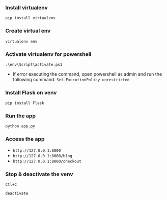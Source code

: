### Install virtualenv
`pip install virtualenv`

###  Create virtual env
`virtualenv env`

### Activate virtualenv for powershell
`.\env\Script\activate.ps1`

- If error executing the command, open powershell as admin and run the following command.
`Set-ExecutionPolicy unrestricted`

### Install Flask on venv
`pip install Flask`

### Run the app
`python app.py`

### Access the app 
- `http://127.0.0.1:8000`
- `http://127.0.0.1:8000/blog`
- `http://127.0.0.1:8000/checkout`

### Stop & deactivate the venv
`Ctl+C`

`deactivate`
